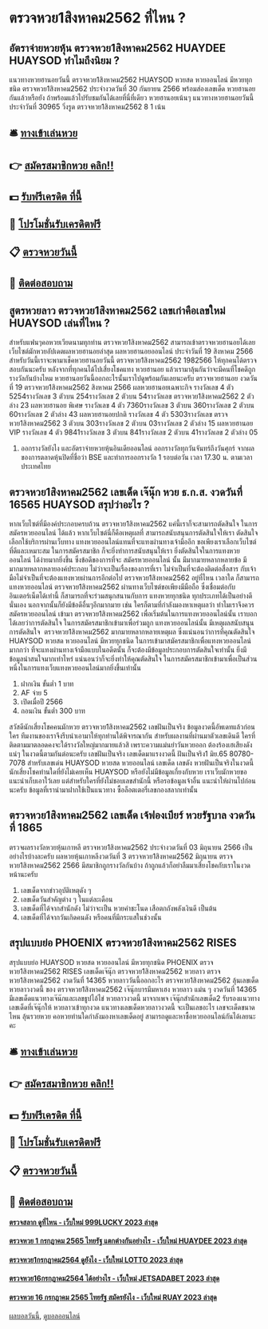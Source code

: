 # ตรวจหวย1สิงหาคม2562 ที่ไหน ?
## อัตราจ่ายหวยหุ้น ตรวจหวย1สิงหาคม2562 HUAYDEE HUAYSOD ทำไมถึงนิยม ?
แนวทางหวยฮานอยวันนี้ ตรวจหวย1สิงหาคม2562 HUAYSOD หวยสด หวยออนไลน์ มีหวยทุกชนิด ตรวจหวย1สิงหาคม2562 ประจำงวดวันที่ 30 กันยายน 2566 พร้อมส่องเลขเด็ด หวยฮานอย กันแล้วหรือยัง ถ้าพร้อมแล้วไปรับชมกันได้เลยที่นี่ที่เดียว
หวยฮานอยเน้นๆ แนวทางหวยฮานอยวันนี้ ประจำวันที่ 30965 วิ่งรูด ตรวจหวย1สิงหาคม2562 8 1 เน้น

## 🛎 [ทางเข้าเล่นหวย](https://bit.ly/3BG5bNw)
## 👉 [สมัครสมาชิกหวย คลิก!!](https://bit.ly/3BG5bNw)
## 💵 [รับฟรีเครดิต ที่นี้](https://bit.ly/3C3mvgS)
## 👑 [โปรโมชั่นรับเครดิตฟรี](https://bit.ly/3C3mvgS)
## 📋 [ตรวจหวยวันนี้](https://bit.ly/3C3mvgS)
## 📱 [ติดต่อสอบถาม](https://bit.ly/3C3mvgS)

## สูตรหวยลาว ตรวจหวย1สิงหาคม2562 เลขเก่าคือเลขใหม่ HUAYSOD เล่นที่ไหน ?
สำหรับแฟนๆคอหวยเวียดนามทุกท่าน ตรวจหวย1สิงหาคม2562 สามารถเข้าตรวจหวยฮานอยได้เลย เว็บไซต์มักหวยอัปเดตผลหวยฮานอยล่าสุด ผลหวยฮานอยออนไลน์ ประจำวันที่ 19 สิงหาคม 2566 สำหรับวันนี้เราจะพามาเช็คหวยฮานอยวันนี้ ตรวจหวย1สิงหาคม2562 1982566 ให้ทุกคนได้ตรวจสอบกันนะครับ หลังจากที่ทุกคนได้ไปเสี่ยงโชคแทง หวยฮานอย แล้วเรามาลุ้นกันว่าจะมีคนที่โชคดีถูกรางวัลกันบ้างไหม หวยฮานอยวันนี้ออกอะไรนั้นเราไปดูพร้อมกันเลยนะครับ
ตรวจหวยฮานอย งวดวันที่ 19 ตรวจหวย1สิงหาคม2562 สิงหาคม 2566
ผลหวยฮานอยเฉพาะกิจ
รางวัลเลข 4 ตัว 5254รางวัลเลข 3 ตัวบน 254รางวัลเลข 2 ตัวบน 54รางวัลเลข ตรวจหวย1สิงหาคม2562 2 ตัวล่าง 23
ผลหวยฮานอย พิเศษ
รางวัลเลข 4 ตัว 7360รางวัลเลข 3 ตัวบน 360รางวัลเลข 2 ตัวบน 60รางวัลเลข 2 ตัวล่าง 43
ผลหวยฮานอยปกติ
รางวัลเลข 4 ตัว 5303รางวัลเลข ตรวจหวย1สิงหาคม2562 3 ตัวบน 303รางวัลเลข 2 ตัวบน 03รางวัลเลข 2 ตัวล่าง 15
ผลหวยฮานอย VIP
รางวัลเลข 4 ตัว 9841รางวัลเลข 3 ตัวบน 841รางวัลเลข 2 ตัวบน 41รางวัลเลข 2 ตัวล่าง 05
1. ออกรางวัลยังไง และอัตราจ่ายหวยหุ้นอินเดียออนไลน์ ออกรางวัลทุกวันจันทร์ถึงวันศุกร์ จากผลของการตลาดหุ้นปิดที่ชื่อว่า BSE และทำการออกรางวัล 1 รอบต่อวัน เวลา 17.30 น. ตามเวลาประเทศไทย

## ตรวจหวย1สิงหาคม2562 เลขเด็ด เจ๊นุ๊ก หวย ธ.ก.ส. งวดวันที่ 16565 HUAYSOD สรุปว่าอะไร ?
หากเว็บไซต์ที่มีองค์ประกอบครบถ้วน ตรวจหวย1สิงหาคม2562 แค่นี้เราก็จะสามารถตัดสินใจ ในการ สมัครหวยออนไลน์ ได้แล้ว หากเว็บไซต์นี่ก็คือเหตุผลที่ สามารถสนับสนุนการตัดสินใจให้เรา ตัดสินใจเลือกใช้บริการผ่านเว็บทาง แทงหวยออนไลน์แทนที่จะแทงผ่านทางเจ้ามืออีก
ขอเพียงเราเลือกเว็บไซต์ ที่ดีและเหมาะสม ในการสมัครสมาชิก ก็จะยิ่งทำการสนับสนุนให้เรา ยิ่งตัดสินใจในการแทงหวยออนไลน์ ได้ง่ายมากยิ่งขึ้น ซึ่งข้อดีของการที่จะ สมัครหวยออนไลน์ นั้น มีมากมายหลากหลายข้อ มีมากมายหลากหลายองค์ประกอบ ไม่ว่าจะเป็นเรื่องของการที่เรา ไม่จำเป็นที่จะต้องติดต่อสื่อสาร กับเจ้ามือไม่จำเป็นที่จะต้องแทงหวยผ่านการอีกต่อไป ตรวจหวย1สิงหาคม2562 อยู่ที่ไหน เวลาใด ก็สามารถแทงหวยออนไลน์ ตรวจหวย1สิงหาคม2562 ผ่านทางเว็บไซต์ขอเพียงมีมือถือ ซึ่งเชื่อมต่อกับอินเตอร์เน็ตได้เท่านี้ ก็สามารถที่จะร่วมสนุกสนานกับการ แทงหวยทุกชนิด ทุกประเภทได้เป็นอย่างดีนั่นเอง นอกจากนั้นก็ยังมีข้อดีอื่นๆอีกมากมาย เช่น
ใครก็ตามที่กำลังมองหาเหตุผลว่า ทำไมเราจึงควร สมัครหวยออนไลน์ เข้ามา ตรวจหวย1สิงหาคม2562 เพื่อเริ่มต้นในการแทงหวยออนไลน์นั้น เราบอกได้เลยว่าการตัดสินใจ ในการสมัครสมาชิกเข้ามาเพื่อร่วมถูก แทงหวยออนไลน์นั้น มีเหตุผลสนับสนุนการตัดสินใจ  ตรวจหวย1สิงหาคม2562 มากมายหลากหลายเหตุผล ซึ่งแน่นอนว่าการที่คุณตัดสินใจ HUAYSOD หวยสด หวยออนไลน์ มีหวยทุกชนิด ในการเข้ามาสมัครสมาชิกเพื่อแทงหวยออนไลน์มากกว่า ที่จะแทงผ่านทางเจ้ามือแบบในอดีตนั้น ก็จะต้องมีข้อมูลประกอบการตัดสินใจเท่านั้น ยิ่งมีข้อมูลน่าสนใจมากเท่าไหร่ แน่นอนว่าก็จะยิ่งทำให้คุณตัดสินใจ ในการสมัครสมาชิกเข้ามาเพื่อเป็นส่วนหนึ่งในการแทงเว็บแทงหวยออนไลน์มากยิ่งขึ้นเท่านั้น
1. ฝากเงิน ขั้นต่ำ 1 บาท
2. AF จ่าย 5
3. เปิดเมื่อปี 2566
4. ถอนเงิน ขั้นต่ำ 300 บาท

สวัสดีนักเสี่ยงโชคคนมักหวย ตรวจหวย1สิงหาคม2562 เลขฝันเป็นจริง ข้อมูลงวดนี้อัพเดทแล้วก่อนใคร ทีมงานของเราจึงรีบนำเอามาให้ทุกท่านใด้พิจารณากัน สำหรับผลงานที่ผ่านมาตัวเลขเดินดี ใครที่ติดตามมาตลอดคงจะใด้รางวัลใหญ่มากมายแล้วสิ เพราะความแม่นยำวันหวยออก ต้องร้องเฮเสียงดังแน่ๆ ในงวดนี้ตามกันต่อนะครับ
เลขฝันเป็นจริง เลขเด็ดมาแรงงวดนี้
ฝันเป็นจริง1 มิย.65
80780-7078
สำหรับเลขเด่น HUAYSOD หวยสด หวยออนไลน์ เลขเด็ด เลขดัง หวยฝันเป็นจริงในงวดนี้ นักเสี่ยงโชคท่านใดที่ยังไม่เคยเห็น HUAYSOD หรือยังไม่มีข้อมูลเกี่ยงกับหวย เราเว็บมักหวยขอแนะนำเก็บเอาใว้เลย แต่สำหรับใครที่ยังไม่ชอบเลขสำนักนี้ หรือรอข้อมูลเจ้าอื่น แนะนำให้ผ่านไปก่อนนะครับ ข้อมูลที่เรานำมาฝากใช้เป็นแนวทาง ซื้อล็อตเตอรี่เลขกองสลากเท่านั้น

## ตรวจหวย1สิงหาคม2562 เลขเด็ด เจ้ฟองเบียร์ หวยรัฐบาล งวดวันที่ 1865
ตรวจผลรางวัลหวยหุ้นเกาหลี ตรวจหวย1สิงหาคม2562 ประจำงวดวันที่ 03 มิถุนายน 2566
เป็นอย่างไรบ้างละครับ ผลหวยหุ้นเกาหลีงวดวันที่ 3 ตรวจหวย1สิงหาคม2562 มิถุนายน ตรวจหวย1สิงหาคม2562 2566 มีสมาชิกถูกรางวัลกันบ้าง ถ้าถูกแล้วก็อย่าลืมมาเสี่ยงโชคกับเราในงวดหน้านะครับ
1. เลขเด็ดจากข่าวอุบัติเหตุดัง ๆ
2. เลขเด็ดวันสำคัญต่าง ๆ ในแต่ละเดือน
3. เลขเด็ดที่ได้จากสำนักดัง ไม่ว่าจะเป็น หวยคำชะโนด เสือตกถังพลังเงินดี เป็นต้น
4. เลขเด็ดที่ได้จากวันเกิดคนดัง หรือคนที่มีกระแสในช่วงนั้น

## สรุปแบบย่อ PHOENIX ตรวจหวย1สิงหาคม2562 RISES
สรุปแบบย่อ HUAYSOD หวยสด หวยออนไลน์ มีหวยทุกชนิด PHOENIX ตรวจหวย1สิงหาคม2562 RISES เลขเด็ดเจ๊นุ๊ก ตรวจหวย1สิงหาคม2562 หวยลาว ตรวจหวย1สิงหาคม2562 งวดวันที่ 14365
หวยลาววันนี้ออกอะไร ตรวจหวย1สิงหาคม2562 ลุ้นเลขเด็ด หวยลาวงวดนี้ ของ ตรวจหวย1สิงหาคม2562 เจ๊นุ๊กบารมีมหาเฮง หวยลาว แม่น ๆ งวดวันที่ 14365 มีเลขเด็ดแนวทางเจ๊น๊กและเลขธูปไอ้ไข่ หวยลาวงวดนี้ มาจากเพจ เจ๊นุ๊กสำนักเลขเด็ด2 รับรองแนวทางเลขเด็ดที่เจ๊นุ๊กให้ หวยลาวเข้าทุกงวด แนวทางเลขเด็ดหวยลาวงวดนี้ จะเป็นเลขอะไร เลขจะเด็ดขนาดไหน ลุ้นรวยหวย คอหวยท่านใดกำลังมองหาเลขเด็ดอยู่ สามารถดูและหาซื้อหวยออนไลน์กันได้เลยนะคะ

## 🛎 [ทางเข้าเล่นหวย](https://bit.ly/3BG5bNw)
## 👉 [สมัครสมาชิกหวย คลิก!!](https://bit.ly/3BG5bNw)
## 💵 [รับฟรีเครดิต ที่นี้](https://bit.ly/3C3mvgS)
## 👑 [โปรโมชั่นรับเครดิตฟรี](https://bit.ly/3C3mvgS)
## 📋 [ตรวจหวยวันนี้](https://bit.ly/3C3mvgS)
## 📱 [ติดต่อสอบถาม](https://bit.ly/3C3mvgS)

#### [ตรวจสลาก ดูที่ไหน - เว็บใหม่ 999LUCKY 2023 ล่าสุด](https://atom.io/themes/ตรวจสลาก%20ดูที่ไหน%20-%20เว็บใหม่%20999lucky%202023%20ล่าสุด)
#### [ตรวจหวย 1 กรกฎาคม 2565 ไทยรัฐ แตกต่างกันอย่างไร - เว็บใหม่ HUAYDEE 2023 ล่าสุด](https://atom.io/themes/ตรวจหวย%201%20กรกฎาคม%202565%20ไทยรัฐ%20แตกต่างกันอย่างไร%20-%20เว็บใหม่%20huaydee%202023%20ล่าสุด)
#### [ตรวจหวย1กรกฎาคม2564 ดูยังไง - เว็บใหม่ LOTTO 2023 ล่าสุด](https://atom.io/themes/ตรวจหวย1กรกฎาคม2564%20ดูยังไง%20-%20เว็บใหม่%20lotto%202023%20ล่าสุด)
#### [ตรวจหวย16กรกฎาคม2564 ได้อย่างไร - เว็บใหม่ JETSADABET 2023 ล่าสุด](https://atom.io/themes/ตรวจหวย16กรกฎาคม2564%20ได้อย่างไร%20-%20เว็บใหม่%20jetsadabet%202023%20ล่าสุด)
#### [ตรวจหวย 16 กรกฎาคม 2565 ไทยรัฐ สมัครยังไง - เว็บใหม่ RUAY 2023 ล่าสุด](https://atom.io/themes/ตรวจหวย%2016%20กรกฎาคม%202565%20ไทยรัฐ%20สมัครยังไง%20-%20เว็บใหม่%20ruay%202023%20ล่าสุด)

[ผลบอลวันนี้](https://siamsport.tv "ผลบอลวันนี้"), [ดูบอลออนไลน์](https://siamsport.tv/ดูบอลสด "ดูบอลออนไลน์")